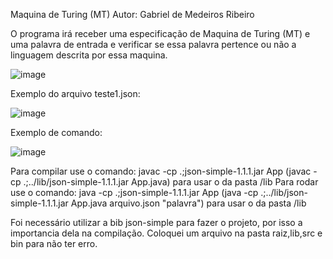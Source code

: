 Maquina de Turing (MT)
Autor: Gabriel de Medeiros Ribeiro

O programa irá receber uma especificação de Maquina de Turing (MT) e uma palavra de entrada e verificar se essa palavra pertence ou não a linguagem descrita por essa maquina.

![image](https://user-images.githubusercontent.com/60329288/207125392-574a903e-7f60-4e11-8b8d-dbd737f2d17f.png)

Exemplo do arquivo teste1.json:

![image](https://user-images.githubusercontent.com/60329288/206822253-1d6cfd2f-01c6-4e33-bb2b-c1c04920b61b.png)

Exemplo de comando:

![image](https://user-images.githubusercontent.com/60329288/207125615-07c81173-29ba-4b33-98b2-e286371400e0.png)

Para compilar use o comando: javac -cp .;json-simple-1.1.1.jar App (javac -cp .;../lib/json-simple-1.1.1.jar App.java) para usar o da pasta /lib
Para rodar use o comando: java -cp .;json-simple-1.1.1.jar App     (java -cp .;../lib/json-simple-1.1.1.jar App.java arquivo.json "palavra") para usar o da pasta /lib

Foi necessário utilizar a bib json-simple para fazer o projeto, por isso a importancia dela na compilação. Coloquei um arquivo na pasta raiz,lib,src e bin para não ter erro.

